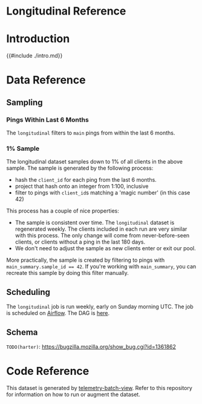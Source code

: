 # Longitudinal Reference

<!-- toc -->

# Introduction

{{#include ./intro.md}}

# Data Reference

## Sampling

### Pings Within Last 6 Months

The `longitudinal` filters to `main` pings from within the last 6 months.

### 1% Sample

The longitudinal dataset samples down to 1% of all clients in the above sample.
The sample is generated by the following process:

* hash the `client_id` for each ping from the last 6 months.
* project that hash onto an integer from 1:100, inclusive
* filter to pings with `client_id`s matching a 'magic number' (in this case 42)

This process has a couple of nice properties:

* The sample is consistent over time.
  The `longitudinal` dataset is regenerated weekly.
  The clients included in each run are very similar with this process.
  The only change will come from never-before-seen clients,
  or clients without a ping in the last 180 days.
* We don't need to adjust the sample as new clients enter or exit our pool.

More practically,
the sample is created by filtering to pings with `main_summary.sample_id == 42`.
If you're working with `main_summary`,
you can recreate this sample by doing this filter manually.

## Scheduling

The `longitudinal` job is run weekly, early on Sunday morning UTC.
The job is scheduled on [Airflow](https://github.com/mozilla/telemetry-airflow).
The DAG is [here](https://github.com/mozilla/telemetry-airflow/blob/54cffc42a2ca24e46056b7030735f0d4d093c0c7/dags/longitudinal.py).

## Schema

`TODO(harter)`: https://bugzilla.mozilla.org/show_bug.cgi?id=1361862

# Code Reference

This dataset is generated by
[telemetry-batch-view](https://github.com/mozilla/telemetry-batch-view/blob/master/GRAVEYARD.md#longitudinal).
Refer to this repository for information on how to run or augment the dataset.

